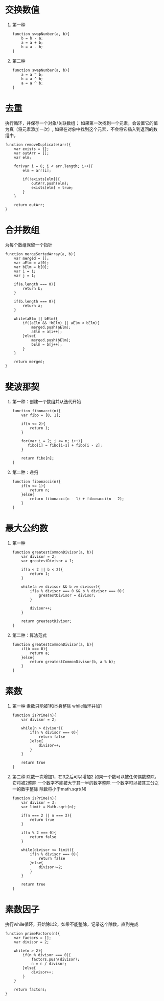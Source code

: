 # 交换数值
1. 第一种
    ```
    function swapNumber(a, b){
        b = b - a;
        a = a + b;
        b = a - b;
    }
    ```
2. 第二种
    ```
    function swapNumber(a, b){
        a = a ^ b;
        b = a ^ b;
        a = a ^ b;
    }
    ```
# 去重
执行循环，并保存一个对象/关联数组；
如果第一次找到一个元素，会设置它的值为真（将元素添加一次）,
如果在对象中找到这个元素，不会将它插入到返回的数组中。
```
function removeDuplicate(arr){
    var exists = {};
    var outArr = [];
    var elm;

    for(var i = 0; i < arr.length; i++){
        elm = arr[i];

        if(!exists[elm]){
            outArr.push(elm);
            exists[elm] = true;
        }
    }

    return outArr;
}
```
# 合并数组
为每个数组保留一个指针
```
function mergeSortedArray(a, b){
    var merged = [];
    var aElm = a[0];
    var bElm = b[0];
    var i = 1;
    var j = 1;

    if(a.length === 0){
        return b;
    }

    if(b.length === 0){
        return a;
    }

    while(aElm || bElm){
        if((aElm && !bElm) || aElm < bElm){
            merged.push(aElm);
            aElm = a[i++];
        }else{
            merged.push(bElm);
            bElm = b[j++];
        }
    }

    return merged;
}
```
# 斐波那契
1. 第一种：创建一个数组并从迭代开始
    ```
    function fibonacci(n){
        var fibo = [0, 1];
    
        if(n <= 2){
            return 1;
        }
    
        for(var i = 2; i <= n; i++){
           fibo[i] = fibo[i-1] + fibo[i - 2];
        }
    
        return fibo[n];
    }
    ```
2. 第二种：递归
    ```
    function fibonacci(n){
        if(n <= 1){
            return n;
        }else{
            return fibonacci(n - 1) + fibonacci(n - 2);
        }
    }
    ```
# 最大公约数
1. 第一种
    ```
    function greatestCommonDivisor(a, b){
        var divisor = 2;
        var greatestDivisor = 1;
    
        if(a < 2 || b < 2){
            return 1;
        }
    
        while(a >= divisor && b >= divisor){
            if(a % divisor === 0 && b % divisor === 0){
                greatestDivisor = divisor;
            }
    
            divisor++;
        }
    
        return greatestDivisor;
    }
    ```
2. 第二种：算法范式
    ```
    function greatestCommonDivisor(a, b){
        if(b === 0){
            return a;
        }else{
            return greatestCommonDivisor(b, a % b);
        }
    }
    ```
# 素数
1. 第一种
素数只能被1和本身整除
while循环并加1
    ```
    function isPrime(n){
        var divisor = 2;
    
        while(n > divisor){
            if(n % divisor === 0){
                return false
            }else{
                divisor++;
            }
        }
    
        return true
    }
    ```
2. 第二种
除数一次增加1，在3之后可以增加2
如果一个数可以被任何偶数整除，它将被2整除
一个数字不能被大于其一半的数字整除
一个数字可以被其三分之一的数字整除
除数将小于math.sqrt(N)
    ```
    function isPrime(n){
        var divisor = 3;
        var limit = Math.sqrt(n);
    
        if(n === 2 || n === 3){
            return true
        }
    
        if(n % 2 === 0){
            return false
        }
    
        while(divisor <= limit){
            if(n % divisor === 0){
                return false
            }else{
                divisor+=2;
            }
        }
    
        return true
    }
    ```
# 素数因子
执行while循环，开始除以2，如果不能整除，记录这个除数，直到完成
```
function primeFactors(n){
    var factors = [];
    var divisor = 2;

    while(n > 2){
        if(n % divisor === 0){
            factors.push(divisor);
            n = n / divisor;
        }else{
            divisor++;
        }
    }

    return factors;
}
```